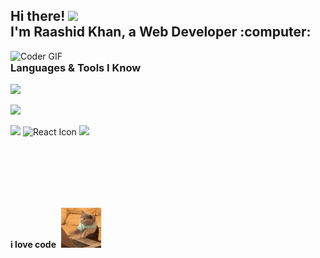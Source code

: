 <h2 align="left">
  Hi there! <img src="https://user-images.githubusercontent.com/42378118/110234147-e3259600-7f4e-11eb-95be-0c4047144dea.gif" width="30"><br>
  I'm Raashid Khan, a Web Developer :computer:
</h2>

<p>
  <img align="right" src="https://media.giphy.com/media/SWoSkN6DxTszqIKEqv/giphy.gif" alt="Coder GIF" width="600">
</p>

### Languages & Tools I Know

<p>
  <img src="https://skillicons.dev/icons?i=photoshop,illustrator,github,wordpress"/>  
</p>
<p>
  <img src="https://skillicons.dev/icons?i=html,css,bootstrap,js,jquery"/>
</p>
<p>
  <img src="https://skillicons.dev/icons?i=mysql,angular"/>
  <img src="https://techstack-generator.vercel.app/react-icon.svg" alt="React Icon" width="50" height="50"/>
  <img src="https://skillicons.dev/icons?i=nodejs,php"/>
</p>
<br>
<br>
<br>
<br>
<br>


**i love code**&nbsp;&nbsp;![](cat-typing.gif)
